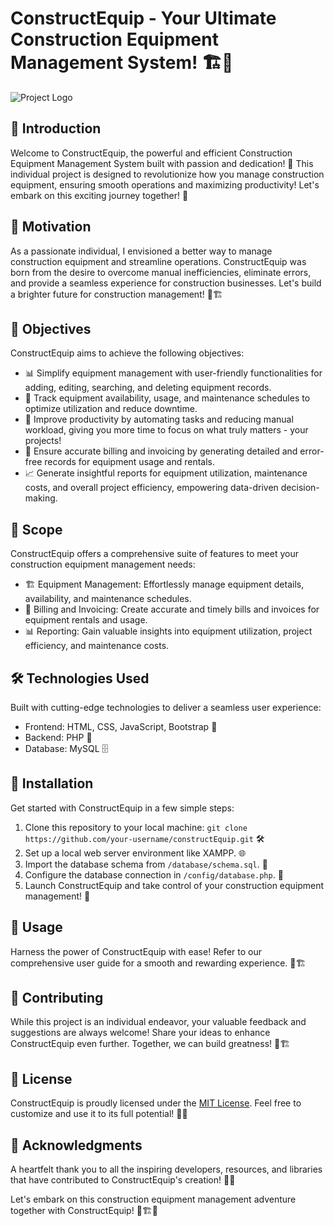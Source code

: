 # ConstructEquip - Your Ultimate Construction Equipment Management System! 🏗️💼

![Project Logo](/path/to/project-logo.png)

## 📜 Introduction
Welcome to ConstructEquip, the powerful and efficient Construction Equipment Management System built with passion and dedication! 🚀 This individual project is designed to revolutionize how you manage construction equipment, ensuring smooth operations and maximizing productivity! Let's embark on this exciting journey together! 🌟

## 🌟 Motivation
As a passionate individual, I envisioned a better way to manage construction equipment and streamline operations. ConstructEquip was born from the desire to overcome manual inefficiencies, eliminate errors, and provide a seamless experience for construction businesses. Let's build a brighter future for construction management! 💪🏗️

## 🎯 Objectives
ConstructEquip aims to achieve the following objectives:
- 📊 Simplify equipment management with user-friendly functionalities for adding, editing, searching, and deleting equipment records.
- 📅 Track equipment availability, usage, and maintenance schedules to optimize utilization and reduce downtime.
- 💼 Improve productivity by automating tasks and reducing manual workload, giving you more time to focus on what truly matters - your projects!
- 💸 Ensure accurate billing and invoicing by generating detailed and error-free records for equipment usage and rentals.
- 📈 Generate insightful reports for equipment utilization, maintenance costs, and overall project efficiency, empowering data-driven decision-making.

## 🌈 Scope
ConstructEquip offers a comprehensive suite of features to meet your construction equipment management needs:
- 🏗️ Equipment Management: Effortlessly manage equipment details, availability, and maintenance schedules.
- 💼 Billing and Invoicing: Create accurate and timely bills and invoices for equipment rentals and usage.
- 📊 Reporting: Gain valuable insights into equipment utilization, project efficiency, and maintenance costs.

## 🛠️ Technologies Used
Built with cutting-edge technologies to deliver a seamless user experience:
- Frontend: HTML, CSS, JavaScript, Bootstrap 🎨
- Backend: PHP 🧙
- Database: MySQL 🗄️

## 🔧 Installation
Get started with ConstructEquip in a few simple steps:
1. Clone this repository to your local machine: `git clone https://github.com/your-username/constructEquip.git` 🛠️
2. Set up a local web server environment like XAMPP. 🌐
3. Import the database schema from `/database/schema.sql`. 🏰
4. Configure the database connection in `/config/database.php`. 🔧
5. Launch ConstructEquip and take control of your construction equipment management! 🚀

## 💼 Usage
Harness the power of ConstructEquip with ease! Refer to our comprehensive user guide for a smooth and rewarding experience. 📖🏗️

## 👥 Contributing
While this project is an individual endeavor, your valuable feedback and suggestions are always welcome! Share your ideas to enhance ConstructEquip even further. Together, we can build greatness! 🤝🏗️

## 📜 License
ConstructEquip is proudly licensed under the [MIT License](LICENSE). Feel free to customize and use it to its full potential! 📝🚀

## 🙏 Acknowledgments
A heartfelt thank you to all the inspiring developers, resources, and libraries that have contributed to ConstructEquip's creation! 🙌✨

Let's embark on this construction equipment management adventure together with ConstructEquip! 🌟🏗️💼
